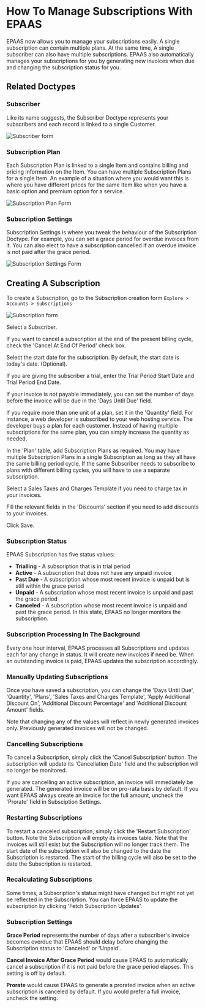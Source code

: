 <!-- add-breadcrumbs -->
# How To Manage Subscriptions With EPAAS

EPAAS now allows you to manage your subscriptions easily. A single subscription can contain multiple plans. At 
the same time, A single subscriber can also have multiple subscriptions. EPAAS also automatically manages your 
subscriptions for you by generating new invoices when due and changing the subscription status for you.

## Related Doctypes
### Subscriber
Like its name suggests, the Subscriber Doctype represents your subscribers and each record is linked to a single
Customer.

<img alt="Subscriber form" class="screenshot" src="{{docs_base_url}}/assets/img/articles/subscriber.png">

### Subscription Plan
Each Subscription Plan is linked to a single Item and contains billing and pricing information on the Item. You can have 
multiple Subscription Plans for a single Item. An example of a situation where you would want this is where you have 
different prices for the same Item like when you have a basic option and premium option for a service.

<img alt="Subscription Plan Form" class="screenshot" src="{{docs_base_url}}/assets/img/articles/subscription-plan.png">

### Subscription Settings
Subscription Settings is where you tweak the behaviour of the Subscription Doctype. For example, you can set a grace 
period for overdue invoices from it. You can also elect to have a subscription cancelled if an overdue invoice is not 
paid after the grace period.

<img alt="Subscription Settings Form" class="screenshot" src="{{docs_base_url}}/assets/img/articles/subscription-settings.png">

## Creating A Subscription
To create a Subscription, go to the Subscription creation form
`Explore > Accounts > Subscriptions`

<img alt="Subscription form" class="screenshot" src="{{docs_base_url}}/assets/img/articles/subscription-1.png">

Select a Subscriber.

If you want to cancel a subscription at the end of the present billing cycle, check the 'Cancel At End Of Period' 
check box.

Select the start date for the subscription. By default, the start date is today's date. (Optional).

If you are giving the subscriber a trial, enter the Trial Period Start Date and Trial Period End Date.

If your invoice is not payable immediately, you can set the number of days before the invoice will be due in the 
'Days Until Due' field.

If you require more than one unit of a plan, set it in the 'Quantity' field. For instance, a web developer is subscribed 
to your web hosting service. The developer buys a plan for each customer. Instead of having multiple subscriptions for 
the same plan, you can simply increase the quantity as needed.

In the 'Plan' table, add Subscription Plans as required. You may have multiple Subscription Plans in a single 
Subscription as long as they all have the same billing period cycle. If the same Subscriber needs to subscribe to 
plans with different billing cycles, you will have to use a separate subscription.

Select a Sales Taxes and Charges Template if you need to charge tax in your invoices.

Fill the relevant fields in the 'Discounts' section if you need to add discounts to your invoices.

Click Save.

### Subscription Status
EPAAS Subscription has five status values:
- **Trialling** - A subscription that is in trial period
- **Active** - A subscription that does not have any unpaid invoice
- **Past Due** -  A subscription whose most recent invoice is unpaid but is still within the grace period
- **Unpaid** - A subscription whose most recent invoice is unpaid and past the grace period
- **Canceled** - A subscription whose most recent invoice is unpaid and past the grace period. In this state, EPAAS no longer monitors the subscription.

### Subscription Processing In The Background
Every one hour interval, EPAAS processes all Subscriptions and updates each for any change in status. It will 
create new invoices if need be. When an outstanding invoice is paid, EPAAS updates the subscription accordingly.

### Manually Updating Subscriptions
Once you have saved a subscription, you can change the 'Days Until Due', 'Quantity', 'Plans', 'Sales Taxes and Charges 
Template', 'Apply Additional Discount On', 'Additional Discount Percentage' and 'Additional Discount Amount' fields.

Note that changing any of the values will reflect in newly generated invoices only. Previously generated invoices will 
not be changed.

### Cancelling Subscriptions
To cancel a Subscription, simply click the 'Cancel Subscription' button. The subscription will update its 'Cancellation 
Date' field and the subscription will no longer be monitored.

If you are cancelling an active subscription, an invoice will immediately be generated. The generated invoice will be on 
pro-rata basis by default. If you want EPAAS always create an invoice for the full amount, uncheck the 'Prorate' field 
in Subsciption Settings.

### Restarting Subscriptions
To restart a canceled subscription, simply click the 'Restart Subscription' button. Note the Subscription will empty 
its invoices table. Note that the invoices will still exist but the Subscription will no longer track them. The start 
date of the subscription will also be changed to the date the Subscription is restarted. The start of the billing 
cycle will also be set to the date the Subscription is restarted.

### Recalculating Subscriptions
Some times, a Subscription's status might have changed but might not yet be reflected in the Subscription. You can force 
EPAAS to update the subscription by clicking 'Fetch Subscription Updates'.

### Subscription Settings
**Grace Period** represents the number of days after a subscriber's invoice becomes overdue that EPAAS should delay 
before changing the Subscription status to 'Canceled' or 'Unpaid'.

**Cancel Invoice After Grace Period** would cause EPAAS to automatically cancel a subscription if it is not paid before the grace period elapses. This setting is off by default.

**Prorate** would cause EPAAS to generate a prorated invoice when an active subscription is canceled by default. 
If you would prefer a full invoice, uncheck the setting.